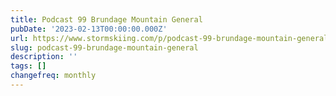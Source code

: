 ```yaml
---
title: Podcast 99 Brundage Mountain General
pubDate: '2023-02-13T00:00:00.000Z'
url: https://www.stormskiing.com/p/podcast-99-brundage-mountain-general
slug: podcast-99-brundage-mountain-general
description: ''
tags: []
changefreq: monthly
---
```


<!-- Add post content below -->
